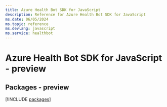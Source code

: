 ```yaml
---
title: Azure Health Bot SDK for JavaScript
description: Reference for Azure Health Bot SDK for JavaScript
ms.date: 06/05/2024
ms.topic: reference
ms.devlang: javascript
ms.service: healthbot
---
```

# Azure Health Bot SDK for JavaScript - preview
## Packages - preview
[!INCLUDE [packages](health-bot-index.md)]